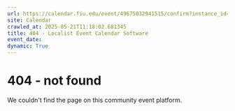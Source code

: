 ```yaml
---
url: https://calendar.fiu.edu/event/49675032941515/confirm?instance_id=49675032943564&return=https%3A%2F%2Fcalendar.fiu.edu%2Fcalendar%3Fevent_types%255B%255D%3D121721
site: Calendar
crawled_at: 2025-05-21T11:18:02.681345
title: 404 - Localist Event Calendar Software
event_date: 
dynamic: True
---
```


# 404 - not found
We couldn't find the page on this community event platform.
